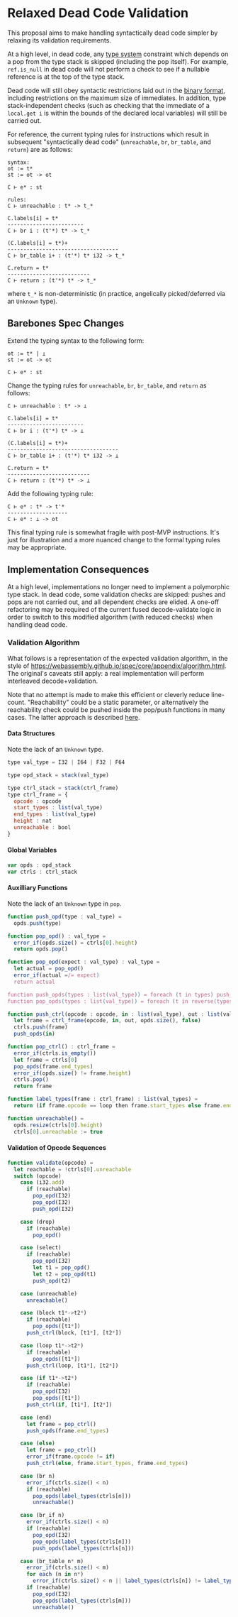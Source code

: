 # Relaxed Dead Code Validation

This proposal aims to make handling syntactically dead code simpler by relaxing its validation requirements.

At a high level, in dead code, any [type system](https://webassembly.github.io/spec/core/valid/instructions.html#instructions) constraint which depends on a pop from the type stack is skipped (including the pop itself). For example, `ref.is_null` in dead code will not perform a check to see if a nullable reference is at the top of the type stack.

Dead code will still obey syntactic restrictions laid out in the [binary format](https://webassembly.github.io/spec/core/binary/instructions.html), including restrictions on the maximum size of immediates. In addition, type stack-independent checks (such as checking that the immediate of a `local.get i` is within the bounds of the declared local variables) will still be carried out.

For reference, the current typing rules for instructions which result in subsequent "syntactically dead code" (`unreachable`, `br`, `br_table`, and `return`) are as follows:
```
syntax:
ot := t*
st := ot -> ot

C ⊢ e* : st

rules:
C ⊢ unreachable : t* -> t_*

C.labels[i] = t*
------------------------
C ⊢ br i : (t'*) t* -> t_*

(C.labels[i] = t*)+
-----------------------------------
C ⊢ br_table i+ : (t'*) t* i32 -> t_*

C.return = t*
--------------------------
C ⊢ return : (t'*) t* -> t_*
```
where `t_*` is non-deterministic (in practice, angelically picked/deferred via an `Unknown` type).

## Barebones Spec Changes

Extend the typing syntax to the following form:
```
ot := t* | ⊥
st := ot -> ot

C ⊢ e* : st
```

Change the typing rules for `unreachable`, `br`, `br_table`, and `return` as follows:
```
C ⊢ unreachable : t* -> ⊥

C.labels[i] = t*
------------------------
C ⊢ br i : (t'*) t* -> ⊥

(C.labels[i] = t*)+
-----------------------------------
C ⊢ br_table i+ : (t'*) t* i32 -> ⊥

C.return = t*
--------------------------
C ⊢ return : (t'*) t* -> ⊥
```

Add the following typing rule:
```
C ⊢ e* : t* -> t'*
-------------------
C ⊢ e* : ⊥ -> ot
```

This final typing rule is somewhat fragile with post-MVP instructions. It's just for illustration and a more nuanced change to the formal typing rules may be appropriate.

## Implementation Consequences

At a high level, implementations no longer need to implement a polymorphic type stack. In dead code, some validation checks are skipped: pushes and pops are not carried out, and all dependent checks are elided. A one-off refactoring may be required of the current fused decode-validate logic in order to switch to this modified algorithm (with reduced checks) when handling dead code.

### Validation Algorithm

What follows is a representation of the expected validation algorithm, in the style of https://webassembly.github.io/spec/core/appendix/algorithm.html. The original's caveats still apply: a real implementation will perform interleaved decode+validation.

Note that no attempt is made to make this efficient or cleverly reduce line-count. "Reachability" could be a static parameter, or alternatively the reachability check could be pushed inside the pop/push functions in many cases. The latter approach is described [here](Push-Pop.md).

#### Data Structures
Note the lack of an `Unknown` type.
```javascript
type val_type = I32 | I64 | F32 | F64

type opd_stack = stack(val_type)

type ctrl_stack = stack(ctrl_frame)
type ctrl_frame = {
  opcode : opcode
  start_types : list(val_type)
  end_types : list(val_type)
  height : nat
  unreachable : bool
}
```

#### Global Variables
```javascript
var opds : opd_stack
var ctrls : ctrl_stack
```

#### Auxilliary Functions
Note the lack of an `Unknown` type in `pop`.
```javascript
function push_opd(type : val_type) =
  opds.push(type)

function pop_opd() : val_type =
  error_if(opds.size() = ctrls[0].height)
  return opds.pop()

function pop_opd(expect : val_type) : val_type =
  let actual = pop_opd()
  error_if(actual =/= expect)
  return actual

function push_opds(types : list(val_type)) = foreach (t in types) push_opd(t)
function pop_opds(types : list(val_type)) = foreach (t in reverse(types)) pop_opd(t)
```

```javascript
function push_ctrl(opcode : opcode, in : list(val_type), out : list(val_type)) =
  let frame = ctrl_frame(opcode, in, out, opds.size(), false)
  ctrls.push(frame)
  push_opds(in)

function pop_ctrl() : ctrl_frame =
  error_if(ctrls.is_empty())
  let frame = ctrls[0]
  pop_opds(frame.end_types)
  error_if(opds.size() != frame.height)
  ctrls.pop()
  return frame

function label_types(frame : ctrl_frame) : list(val_types) =
  return (if frame.opcode == loop then frame.start_types else frame.end_types)

function unreachable() =
  opds.resize(ctrls[0].height)
  ctrls[0].unreachable := true
```

#### Validation of Opcode Sequences

```javascript
function validate(opcode) =
  let reachable = !ctrls[0].unreachable
  switch (opcode)
    case (i32.add)
      if (reachable)
        pop_opd(I32)
        pop_opd(I32)
        push_opd(I32)

    case (drop)
      if (reachable)
        pop_opd()

    case (select)
      if (reachable)
        pop_opd(I32)
        let t1 = pop_opd()
        let t2 = pop_opd(t1)
        push_opd(t2)

    case (unreachable)
      unreachable()

    case (block t1*->t2*)
      if (reachable)
        pop_opds([t1*])
      push_ctrl(block, [t1*], [t2*])

    case (loop t1*->t2*)
      if (reachable)
        pop_opds([t1*])
      push_ctrl(loop, [t1*], [t2*])

    case (if t1*->t2*)
      if (reachable)
        pop_opd(I32)
        pop_opds([t1*])
      push_ctrl(if, [t1*], [t2*])

    case (end)
      let frame = pop_ctrl()
      push_opds(frame.end_types)

    case (else)
      let frame = pop_ctrl()
      error_if(frame.opcode != if)
      push_ctrl(else, frame.start_types, frame.end_types)

    case (br n)
      error_if(ctrls.size() < n)
      if (reachable)
        pop_opds(label_types(ctrls[n]))
        unreachable()

    case (br_if n)
      error_if(ctrls.size() < n)
      if (reachable)
        pop_opd(I32)
        pop_opds(label_types(ctrls[n]))
        push_opds(label_types(ctrls[n]))

    case (br_table n* m)
      error_if(ctrls.size() < m)
      for each (n in n*)
        error_if(ctrls.size() < n || label_types(ctrls[n]) != label_types(ctrls[m]))
      if (reachable)
        pop_opd(I32)
        pop_opds(label_types(ctrls[m]))
        unreachable()
```
